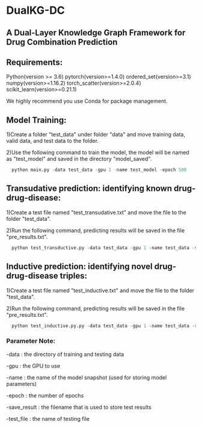 # DualKG-DC
## A Dual-Layer Knowledge Graph Framework for Drug Combination Prediction


## Requirements:
Python(version >= 3.6)
pytorch(version>=1.4.0)
ordered_set(version>=3.1)
numpy(version>=1.16.2)
torch_scatter(version>=2.0.4)
scikit_learn(version>=0.21.1)

We highly recommend you use Conda for package management.


## Model Training:
1)Create a folder "test_data" under folder "data" and move training data, valid data, and test data to the folder. 

2)Use the following command to train the model, the model will be named as "test_model" and saved in the directory "model_saved".
```python
  python main.py -data test_data -gpu 1 -name test_model -epoch 500
```

## Transudative prediction: identifying known drug-drug-disease:
1)Create a test file named "test_transudative.txt" and move the file to the folder "test_data".

2)Run the following command, predicting results will be saved in the file "pre_results.txt".
```python
  python test_transductive.py -data test_data -gpu 1 -name test_data -save_result results_transudative.txt -disease_list disease_list.txt -combination_ids test_transudative.txt
```

## Inductive prediction: identifying novel drug-drug-disease triples:
1)Create a test file named "test_inductive.txt" and move the file to the folder "test_data".

2)Run the following command, predicting results will be saved in the file "pre_results.txt".
```python
  python test_inductive.py.py -data test_data -gpu 1 -name test_data -save_result results_inductive.txt -disease_list disease_list.txt -combination_ids test_inductive.txt
```

### Parameter Note:

-data : the directory of training and testing data

-gpu : the GPU to use

-name : the name of the model snapshot (used for storing model parameters)

-epoch : the number of epochs

-save_result : the filename that is used to store test results

-test_file : the name of testing file


